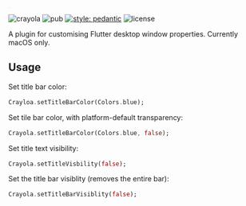 <img src="https://github.com/arnemolland/crayola/blob/master/assets/crayola.png?raw=true" alt="crayola" style="zoom:1%;float: left;" height="72" />

![crayola](https://github.com/arnemolland/crayola/workflows/Flutter%20CI/badge.svg) ![pub](https://img.shields.io/pub/v/crayola.svg) [![style: pedantic](https://img.shields.io/badge/style-pedantic-9cf)](https://github.com/dart-lang/pedantic) ![license](https://img.shields.io/github/license/arnemolland/crayola.svg)

A plugin for customising Flutter desktop window properties. Currently macOS only.

## Usage

Set title bar color:

```dart
Crayloa.setTitleBarColor(Colors.blue);
```

Set tile bar color, with platform-default transparency:

```dart
Crayola.setTitleBarColor(Colors.blue, false);
```

Set title text visibility:

```dart
Crayola.setTitleVisbility(false);
```

Set the title bar visiblity (removes the entire bar):

```dart
Crayola.setTitleBarVisiblity(false);
```
